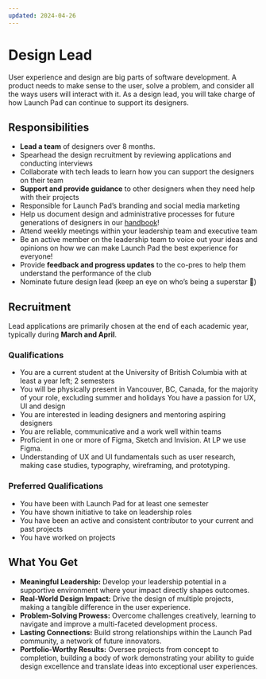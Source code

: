 ```yaml
---
updated: 2024-04-26
---
```


# Design Lead

User experience and design are big parts of software development. A product needs to make sense to the user, solve a problem, and consider all the ways users will interact with it. As a design lead, you will take charge of how Launch Pad can continue to support its designers.

## Responsibilities

- **Lead a team** of designers over 8 months.
- Spearhead the design recruitment by reviewing applications and conducting interviews
- Collaborate with tech leads to learn how you can support the designers on their team
- **Support and provide guidance** to other designers when they need help with their projects
- Responsible for Launch Pad’s branding and social media marketing
- Help us document design and administrative processes for future generations of designers in our [handbook](https://ubclaunchpad.com/docs)!
- Attend weekly meetings within your leadership team and executive team
- Be an active member on the leadership team to voice out your ideas and opinions on how we can make Launch Pad the best experience for everyone!
- Provide **feedback and progress updates** to the co-pres to help them understand the performance of the club
- Nominate future design lead (keep an eye on who’s being a superstar 👀)

## Recruitment

Lead applications are primarily chosen at the end of each academic year, typically during **March and April**.

### Qualifications

- You are a current student at the University of British Columbia with at least a year left; 2 semesters
- You will be physically present in Vancouver, BC, Canada, for the majority of your role, excluding summer and holidays
  You have a passion for UX, UI and design
- You are interested in leading designers and mentoring aspiring designers
- You are reliable, communicative and a work well within teams
- Proficient in one or more of Figma, Sketch and Invision. At LP we use Figma.
- Understanding of UX and UI fundamentals such as user research, making case studies, typography, wireframing, and prototyping.

### Preferred Qualifications

- You have been with Launch Pad for at least one semester
- You have shown initiative to take on leadership roles
- You have been an active and consistent contributor to your current and past projects
- You have worked on projects

## What You Get

- **Meaningful Leadership:** Develop your leadership potential in a supportive environment where your impact directly shapes outcomes.
- **Real-World Design Impact:** Drive the design of multiple projects, making a tangible difference in the user experience.
- **Problem-Solving Prowess:** Overcome challenges creatively, learning to navigate and improve a multi-faceted development process.
- **Lasting Connections:** Build strong relationships within the Launch Pad community, a network of future innovators.
- **Portfolio-Worthy Results:** Oversee projects from concept to completion, building a body of work demonstrating your ability to guide design excellence and translate ideas into exceptional user experiences.
